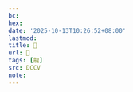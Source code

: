 ```yaml
---
bc:
hex:
date: '2025-10-13T10:26:52+08:00'
lastmod:
title: 􂣱
url: 􂣱
tags: [龍]
src: DCCV
note:
---
```

